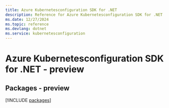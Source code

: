 ```yaml
---
title: Azure Kubernetesconfiguration SDK for .NET
description: Reference for Azure Kubernetesconfiguration SDK for .NET
ms.date: 12/27/2024
ms.topic: reference
ms.devlang: dotnet
ms.service: kubernetesconfiguration
---
```

# Azure Kubernetesconfiguration SDK for .NET - preview
## Packages - preview
[!INCLUDE [packages](kubernetesconfiguration-index.md)]